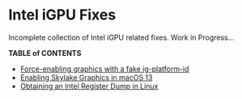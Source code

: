 # Intel iGPU Fixes
Incomplete collection of Intel iGPU related fixes. Work in Progress…

**TABLE of CONTENTS**

- [Force-enabling graphics with a fake ig-platform-id](https://github.com/5T33Z0/OC-Little-Translated/blob/main/11_iGPU/Fake_ig-platform-id.md)
- [Enabling Skylake Graphics in macOS 13](https://github.com/5T33Z0/OC-Little-Translated/blob/main/11_iGPU/Enabling_Skylake_Graphics_in_macOS13.md)
- [Obtaining an Intel Register Dump in Linux](https://github.com/5T33Z0/OC-Little-Translated/blob/main/11_iGPU/Intel_Reg_Dump.md#readme)
